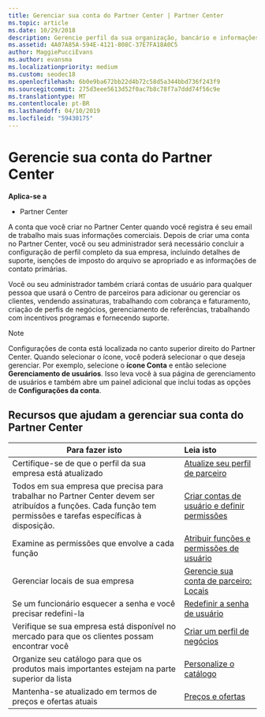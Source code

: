 ```yaml
---
title: Gerenciar sua conta do Partner Center | Partner Center
ms.topic: article
ms.date: 10/29/2018
description: Gerencie perfil da sua organização, bancário e informações de imposto e usuários no Partner Center.
ms.assetid: 4A07A85A-594E-4121-808C-37E7FA18A0C5
author: MaggiePucciEvans
ms.author: evansma
ms.localizationpriority: medium
ms.custom: seodec18
ms.openlocfilehash: 6b0e9ba672bb22d4b72c58d5a344bbd736f243f9
ms.sourcegitcommit: 275d3eee5613d52f0ac7b8c78f7a7ddd74f56c9e
ms.translationtype: MT
ms.contentlocale: pt-BR
ms.lasthandoff: 04/10/2019
ms.locfileid: "59430175"
---
```

# <a name="manage-your-partner-center-account"></a>Gerencie sua conta do Partner Center

**Aplica-se a**

-  Partner Center

A conta que você criar no Partner Center quando você registra é seu email de trabalho mais suas informações comerciais. Depois de criar uma conta no Partner Center, você ou seu administrador será necessário concluir a configuração de perfil completo da sua empresa, incluindo detalhes de suporte, isenções de imposto do arquivo se apropriado e as informações de contato primárias. 

Você ou seu administrador também criará contas de usuário para qualquer pessoa que usará o Centro de parceiros para adicionar ou gerenciar os clientes, vendendo assinaturas, trabalhando com cobrança e faturamento, criação de perfis de negócios, gerenciamento de referências, trabalhando com incentivos programas e fornecendo suporte.

>[!NOTE]
>Configurações de conta está localizada no canto superior direito do Partner Center. Quando selecionar o ícone, você poderá selecionar o que deseja gerenciar. Por exemplo, selecione o **ícone Conta** e então selecione **Gerenciamento de usuários**. Isso leva você à sua página de gerenciamento de usuários e também abre um painel adicional que inclui todas as opções de **Configurações da conta**.


## <a name="resources-to-help-you-manage-your-partner-center-account"></a>Recursos que ajudam a gerenciar sua conta do Partner Center

|**Para fazer isto**   |**Leia isto**   |
|-----------------------|:-----------------------|
|Certifique-se de que o perfil da sua empresa está atualizado   |[Atualize seu perfil de parceiro](update-your-partner-profile.md)|
|Todos em sua empresa que precisa para trabalhar no Partner Center devem ser atribuídos a funções. Cada função tem permissões e tarefas específicas à disposição.|[Criar contas de usuário e definir permissões](create-user-accounts-and-set-permissions.md)|
|Examine as permissões que envolve a cada função|[Atribuir funções e permissões de usuário](permissions-overview.md)
|Gerenciar locais de sua empresa|[Gerencie sua conta de parceiro: Locais](manage-locations.md)
|Se um funcionário esquecer a senha e você precisar redefini-la  |[Redefinir a senha de usuário](reset-a-user-password.md)|
|Verifique se sua empresa está disponível no mercado para que os clientes possam encontrar você   |[Criar um perfil de negócios](create-a-marketing-profile.md)|
|Organize seu catálogo para que os produtos mais importantes estejam na parte superior da lista   |[Personalize o catálogo](customize-the-catalog.md)|
|Mantenha-se atualizado em termos de preços e ofertas atuais   |[Preços e ofertas](pricing-and-offers.md)|













 

 



